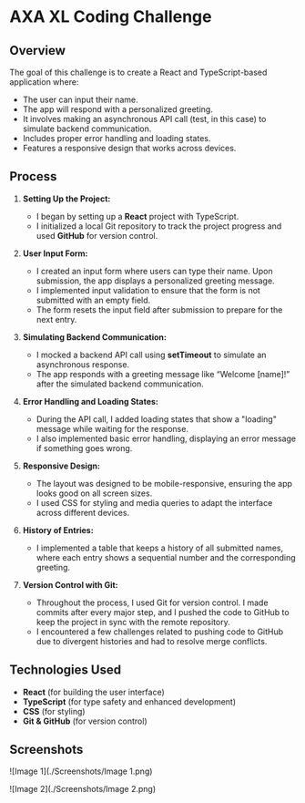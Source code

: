 # AXA XL Coding Challenge

## Overview

The goal of this challenge is to create a React and TypeScript-based application where:

- The user can input their name.
- The app will respond with a personalized greeting.
- It involves making an asynchronous API call (test, in this case) to simulate backend communication.
- Includes proper error handling and loading states.
- Features a responsive design that works across devices.

## Process

1. **Setting Up the Project:**
   - I began by setting up a **React** project with TypeScript.
   - I initialized a local Git repository to track the project progress and used **GitHub** for version control.

2. **User Input Form:**
   - I created an input form where users can type their name. Upon submission, the app displays a personalized greeting message.
   - I implemented input validation to ensure that the form is not submitted with an empty field.
   - The form resets the input field after submission to prepare for the next entry.

3. **Simulating Backend Communication:**
   - I mocked a backend API call using **setTimeout** to simulate an asynchronous response.
   - The app responds with a greeting message like “Welcome [name]!” after the simulated backend communication.

4. **Error Handling and Loading States:**
   - During the API call, I added loading states that show a "loading" message while waiting for the response.
   - I also implemented basic error handling, displaying an error message if something goes wrong.

5. **Responsive Design:**
   - The layout was designed to be mobile-responsive, ensuring the app looks good on all screen sizes.
   - I used CSS for styling and media queries to adapt the interface across different devices.

6. **History of Entries:**
   - I implemented a table that keeps a history of all submitted names, where each entry shows a sequential number and the corresponding greeting.

7. **Version Control with Git:**
   - Throughout the process, I used Git for version control. I made commits after every major step, and I pushed the code to GitHub to keep the project in sync with the remote repository.
   - I encountered a few challenges related to pushing code to GitHub due to divergent histories and had to resolve merge conflicts. 

## Technologies Used

- **React** (for building the user interface)
- **TypeScript** (for type safety and enhanced development)
- **CSS** (for styling)
- **Git & GitHub** (for version control)

## Screenshots

![Image 1](./Screenshots/Image 1.png)

![Image 2](./Screenshots/Image 2.png)
